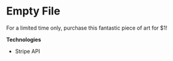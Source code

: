 # Empty File
For a limited time only, purchase this fantastic piece of art for $1!

**Technologies**
  * Stripe API
